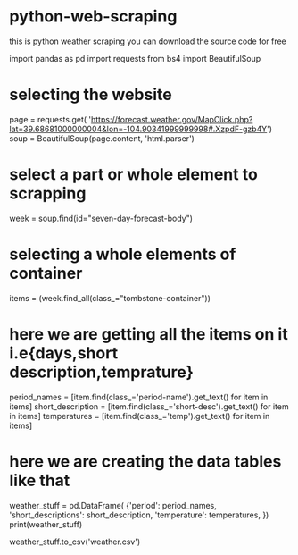 # python-web-scraping
this is python weather scraping you can download the source code for free

import pandas as pd
import requests
from bs4 import BeautifulSoup

# selecting the website
page = requests.get(
    'https://forecast.weather.gov/MapClick.php?lat=39.68681000000004&lon=-104.90341999999998#.XzpdF-gzb4Y')
soup = BeautifulSoup(page.content, 'html.parser')
# select a part or whole element  to scrapping
week = soup.find(id="seven-day-forecast-body")

# selecting a whole elements of container
items = (week.find_all(class_="tombstone-container"))

# here we are getting all the items on it i.e{days,short description,temprature}
period_names = [item.find(class_='period-name').get_text() for item in items]
short_description = [item.find(class_='short-desc').get_text() for item in items]
temperatures = [item.find(class_='temp').get_text() for item in items]

# here we are creating the data tables like that
weather_stuff = pd.DataFrame(
    {'period': period_names,
     'short_descriptions': short_description,
     'temperature': temperatures,
     })
print(weather_stuff)

weather_stuff.to_csv('weather.csv')

